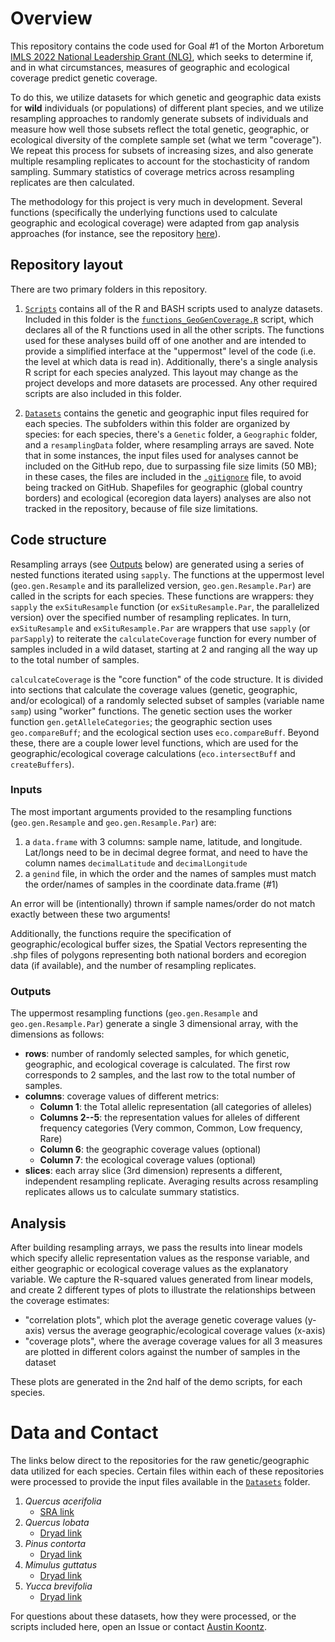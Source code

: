 # Overview
This repository contains the code used for Goal #1 of the Morton Arboretum [IMLS 2022 National Leadership Grant (NLG)](https://www.imls.gov/grants/awarded/mg-251613-oms-22), 
which seeks to determine if, and in what circumstances, measures of geographic and ecological coverage predict genetic coverage.

To do this, we utilize datasets for which genetic and geographic data exists for **wild** individuals (or populations) of different plant species, and 
we utilize resampling approaches to randomly generate subsets of individuals and measure how well those subsets reflect the total genetic, geographic, 
or ecological diversity of the complete sample set (what we term "coverage"). We repeat this process for subsets of increasing sizes, and also generate multiple resampling replicates
to account for the stochasticity of random sampling. Summary statistics of coverage metrics across resampling replicates are then calculated.

The methodology for this project is very much in development. Several functions (specifically the underlying functions used to calculate geographic
and ecological coverage) were adapted from gap analysis approaches (for instance, see the repository [here](https://github.com/eb-bruns/conservation-gap-analysis)).

## Repository layout
There are two primary folders in this repository.

1. [`Scripts`](https://github.com/HobanLab/GeographicGeneticCorrelation/tree/main/Scripts) 
contains all of the R and BASH scripts used to analyze datasets. Included in this folder is the [`functions_GeoGenCoverage.R`](https://github.com/HobanLab/GeographicGeneticCorrelation/blob/main/Scripts/functions_GeoGenCoverage.R) script, which declares all of the R functions used in all the other scripts. The functions used for these 
analyses build off of one another and are intended to provide a simplified interface at the "uppermost" level of the code 
(i.e. the level at which data is read in). Additionally, there's a single analysis R script for each species analyzed. This layout may change as the project develops and more datasets are processed. Any other required scripts are also included in this folder.

2. [`Datasets`](https://github.com/HobanLab/GeographicGeneticCorrelation/tree/main/Datasets) contains the genetic and geographic
input files required for each species. The subfolders within this folder are organized by species: for each species, there's
a `Genetic` folder, a `Geographic` folder, and a `resamplingData` folder, where resampling arrays are saved. Note that in 
some instances, the input files used for analyses cannot be included on the GitHub repo, due to surpassing file size limits
(50 MB); in these cases, the files are included in the [`.gitignore`](https://github.com/HobanLab/GeographicGeneticCorrelation/blob/main/.gitignore) file, 
to avoid being tracked on GitHub. Shapefiles for geographic (global country borders) and ecological 
(ecoregion data layers) analyses are also not tracked in the repository, because of file size limitations.

## Code structure
Resampling arrays (see [Outputs](https://github.com/HobanLab/GeographicGeneticCorrelation#outputs) below) are generated using a series of nested functions iterated using `sapply`. The functions at the uppermost level (`geo.gen.Resample` and its parallelized version, `geo.gen.Resample.Par`) are called in the scripts for each species. These functions are wrappers: they `sapply` the `exSituResample` function (or `exSituResample.Par`, the parallelized version) over the specified number of resampling replicates. 
In turn, `exSituResample` and `exSituResample.Par` are wrappers that use `sapply` (or `parSapply`) to reiterate the `calculateCoverage` function for every number of samples included in a wild dataset, starting at 2 and ranging all the way up to the total number of samples.

`calculcateCoverage` is the "core function" of the code structure. It is divided into sections that calculate the 
coverage values (genetic, geographic, and/or ecological) of a randomly selected subset of samples (variable name `samp`) using "worker" functions. The genetic section uses the worker function `gen.getAlleleCategories`; the geographic section uses `geo.compareBuff`; and the ecological section uses `eco.compareBuff`. Beyond these, there are a couple lower level functions, 
which are used for the geographic/ecological coverage calculations (`eco.intersectBuff` and `createBuffers`).

### Inputs
The most important arguments provided to the resampling functions (`geo.gen.Resample` and `geo.gen.Resample.Par`) are:
1. a `data.frame` with 3 columns: sample name, latitude, and longitude. Lat/longs need to be in decimal degree format, and need to have the column names `decimalLatitude` and
`decimalLongitude`
2. a `genind` file, in which the order and the names of samples must match the order/names of samples in the coordinate data.frame (#1)

An error will be (intentionally) thrown if sample names/order do not match exactly between these two arguments!

Additionally, the functions require the specification of geographic/ecological buffer sizes, the Spatial Vectors representing the .shp files of polygons representing both national borders and ecoregion data (if available), and the number of resampling replicates. 

### Outputs
The uppermost resampling functions (`geo.gen.Resample` and `geo.gen.Resample.Par`) generate a single 3 dimensional array, with the dimensions as follows:
- **rows**: number of randomly selected samples, for which genetic, geographic, and ecological coverage is calculated. The first row corresponds to 2 samples, and the last row to the total number of samples.
- **columns**: coverage values of different metrics: 
	- **Column 1**: the Total allelic representation (all categories of alleles)
	- **Columns 2--5**: the representation values for alleles of different frequency categories (Very common, Common, Low frequency, Rare) 
	- **Column 6**: the geographic coverage values (optional) 
	- **Column 7**: the ecological coverage values (optional)
- **slices**: each array slice (3rd dimension) represents a different, independent resampling replicate. Averaging results across resampling replicates allows us to calculate summary statistics.

## Analysis
After building resampling arrays, we pass the results into linear models which specify allelic representation values as the response variable, and either geographic or ecological coverage values as the explanatory variable. We capture the R-squared values generated from linear models, and create 2 different types of plots to illustrate the relationships between the coverage estimates:
- "correlation plots", which plot the average genetic coverage values (y-axis) versus the average geographic/ecological coverage values (x-axis)
- "coverage plots", where the average coverage values for all 3 measures are plotted in different colors against the number of samples in the dataset

These plots are generated in the 2nd half of the demo scripts, for each species.

# Data and Contact
The links below direct to the repositories for the raw genetic/geographic data utilized for each species. Certain files within each of these repositories were processed to provide the input files available in the [`Datasets`](https://github.com/HobanLab/GeographicGeneticCorrelation/tree/main/Datasets) folder.

1. _Quercus acerifolia_
	+ [SRA link](https://submit.ncbi.nlm.nih.gov/subs/sra/SUB10415299/overview)
2. _Quercus lobata_
	+ [Dryad link](https://datadryad.org/stash/dataset/doi:10.5061/dryad.5dv41ns4n)
3. _Pinus contorta_
	+ [Dryad link](https://datadryad.org/stash/dataset/doi:10.5061/dryad.ncjsxkstp)
4. _Mimulus guttatus_
	+ [Dryad link](https://datadryad.org/stash/dataset/doi:10.5061/dryad.ncjsxkstp)
5. _Yucca brevifolia_
	+ [Dryad link](https://datadryad.org/stash/dataset/doi:10.5061/dryad.7pj4t)

For questions about these datasets, how they were processed, or the scripts included here, open an Issue or contact [Austin Koontz](https://akoontz11.netlify.app/).
